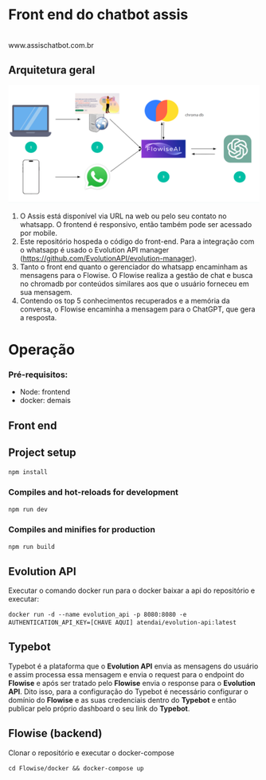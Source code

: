 # Front end do chatbot assis
<br>
www.assischatbot.com.br

## Arquitetura geral

![image info](./docs/assis-arquitetura.png)

1. O Assis está disponível via URL na web ou pelo seu contato no whatsapp. O frontend é responsivo, então também pode ser acessado por mobile.
2. Este repositório hospeda o código do front-end. Para a integração com o whatsapp é usado o Evolution API manager (https://github.com/EvolutionAPI/evolution-manager).
3. Tanto o front end quanto o gerenciador do whatsapp encaminham as mensagens para o Flowise. O Flowise realiza a gestão de chat e busca no chromadb por conteúdos similares aos que o usuário forneceu em sua mensagem.
4. Contendo os top 5 conhecimentos recuperados e a memória da conversa, o Flowise encaminha a mensagem para o ChatGPT, que gera a resposta.

# Operação

### Pré-requisitos:
* Node: frontend
* docker: demais

## Front end

## Project setup
```console
npm install
```

### Compiles and hot-reloads for development
```console
npm run dev
```

### Compiles and minifies for production
```console
npm run build
```

## Evolution API

Executar o comando docker run para o docker baixar a api do repositório e executar:
```console
docker run -d --name evolution_api -p 8080:8080 -e AUTHENTICATION_API_KEY=[CHAVE AQUI] atendai/evolution-api:latest
```

## Typebot

Typebot é a plataforma que o **Evolution API** envia as mensagens do usuário e assim processa essa mensagem e envia o request para o endpoint do **Flowise** e após ser tratado pelo **Flowise** envia o response para o **Evolution API**.
Dito isso, para a configuração do Typebot é necessário configurar o domínio do **Flowise** e as suas credenciais dentro do **Typebot** e então publicar pelo próprio dashboard o seu link do **Typebot**.

## Flowise (backend)

Clonar o repositório e executar o docker-compose
```console
cd Flowise/docker && docker-compose up
```